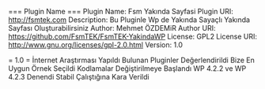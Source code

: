=== Plugin Name ===
Plugin Name: Fsm Yakında Sayfasi
Plugin URI: http://fsmtek.com
Description: Bu Pluginle Wp de Yakında Sayaçlı Yakında Sayfası Oluşturabilirsiniz
Author: Mehmet ÖZDEMiR
Author URI: https://github.com/FsmTEK/FsmTEK-YakindaWP
License: GPL2
License URI: http://www.gnu.org/licenses/gpl-2.0.html
Version: 1.0


= 1.0 =
İnternet Araştırması Yapıldı
Bulunan Pluginler Değerlendirildi
Bize En Uygun Örnek Seçildi
Kodlamalar Değiştirilmeye Başlandı
WP 4.2.2 ve WP 4.2.3 Denendi
Stabil Çalıştığına Kara Verildi 
